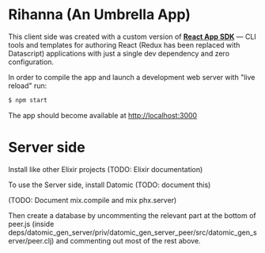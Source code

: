 # Rihanna (An Umbrella App)

This client side was created with a custom version of **[React App SDK](https://github.com/kriasoft/react-app)** — CLI
tools and templates for authoring React (Redux has been replaced with Datascript) applications with just a single dev dependency and
zero configuration.

In order to compile the app and launch a development web server with "live reload" run:

```sh
$ npm start
```

The app should become available at [http://localhost:3000](http://localhost:3000)

# Server side

Install like other Elixir projects (TODO: Elixir documentation)

To use the Server side, install Datomic (TODO: document this)

(TODO: Document mix.compile and mix phx.server)

Then create a database by uncommenting the relevant part at the bottom of peer.js (inside deps/datomic_gen_server/priv/datomic_gen_server_peer/src/datomic_gen_server/peer.clj) and commenting out most of the rest above.

